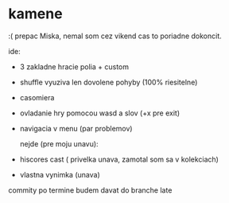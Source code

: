 # kamene

:( prepac Miska, nemal som cez vikend cas to poriadne dokoncit.

ide:
- 3 zakladne hracie polia + custom
- shuffle vyuziva len dovolene pohyby (100% riesitelne)
- casomiera
- ovladanie hry pomocou wasd a slov (+x pre exit)
- navigacia v menu (par problemov)


  nejde (pre moju unavu):
- hiscores cast ( privelka unava, zamotal som sa v kolekciach)
- vlastna vynimka (unava)

commity po termine budem davat do branche late